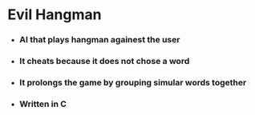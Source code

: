 # Evil Hangman
- ### AI that plays hangman againest the user
- ### It cheats because it does not chose a word
- ### It prolongs the game by grouping simular words together
- ### Written in C
